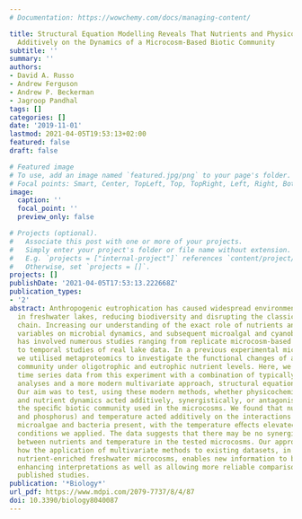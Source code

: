 ```yaml
---
# Documentation: https://wowchemy.com/docs/managing-content/

title: Structural Equation Modelling Reveals That Nutrients and Physicochemistry Act
  Additively on the Dynamics of a Microcosm-Based Biotic Community
subtitle: ''
summary: ''
authors:
- David A. Russo
- Andrew Ferguson
- Andrew P. Beckerman
- Jagroop Pandhal
tags: []
categories: []
date: '2019-11-01'
lastmod: 2021-04-05T19:53:13+02:00
featured: false
draft: false

# Featured image
# To use, add an image named `featured.jpg/png` to your page's folder.
# Focal points: Smart, Center, TopLeft, Top, TopRight, Left, Right, BottomLeft, Bottom, BottomRight.
image:
  caption: ''
  focal_point: ''
  preview_only: false

# Projects (optional).
#   Associate this post with one or more of your projects.
#   Simply enter your project's folder or file name without extension.
#   E.g. `projects = ["internal-project"]` references `content/project/deep-learning/index.md`.
#   Otherwise, set `projects = []`.
projects: []
publishDate: '2021-04-05T17:53:13.222668Z'
publication_types:
- '2'
abstract: Anthropogenic eutrophication has caused widespread environmental problems
  in freshwater lakes, reducing biodiversity and disrupting the classic pelagic food
  chain. Increasing our understanding of the exact role of nutrients and physicochemical
  variables on microbial dynamics, and subsequent microalgal and cyanobacterial blooms,
  has involved numerous studies ranging from replicate microcosm-based studies through
  to temporal studies of real lake data. In a previous experimental microcosm study,
  we utilised metaproteomics to investigate the functional changes of a microalgal-bacterial
  community under oligotrophic and eutrophic nutrient levels. Here, we analyse the
  time series data from this experiment with a combination of typically used univariate
  analyses and a more modern multivariate approach, structural equation modelling.
  Our aim was to test, using these modern methods, whether physicochemical variables
  and nutrient dynamics acted additively, synergistically, or antagonistically on
  the speciﬁc biotic community used in the microcosms. We found that nutrients (nitrogen
  and phosphorus) and temperature acted additively on the interactions between the
  microalgae and bacteria present, with the temperature eﬀects elevated in the eutrophic
  conditions we applied. The data suggests that there may be no synergistic interaction
  between nutrients and temperature in the tested microcosms. Our approach demonstrates
  how the application of multivariate methods to existing datasets, in our case from
  nutrient-enriched freshwater microcosms, enables new information to be extracted,
  enhancing interpretations as well as allowing more reliable comparisons to similar
  published studies.
publication: '*Biology*'
url_pdf: https://www.mdpi.com/2079-7737/8/4/87
doi: 10.3390/biology8040087
---
```

